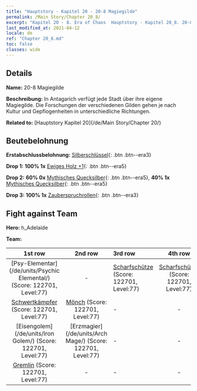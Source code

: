 ```yaml
---
title: "Hauptstory - Kapitel 20 - 20-8 Magiegilde"
permalink: /Main Story/Chapter 20_8/
excerpt: "Kapitel 20 - 8. Era of Chaos  Hauptstory - Kapitel 20_8. 20-8 Magiegilde"
last_modified_at: 2021-04-12
locale: de
ref: "Chapter 20_8.md"
toc: false
classes: wide
---
```


## Details

 **Name:** 20-8 Magiegilde

 **Beschreibung:** In Antagarich verfügt jede Stadt über ihre eigene Magiegilde. Die Forschungen der verschiedenen Gilden gehen je nach Kultur und Gepflogenheiten in unterschiedliche Richtungen.

 **Related to:** [Hauptstory Kapitel 20](/de/Main Story/Chapter 20/)

## Beutebelohnung

 **Erstabschlussbelohnung:** [Silberschlüssel](/de/Items/con_693/){: .btn .btn--era3}

 **Drop 1:** **100% 1x** [Ewiges Holz +1](/de/Items/mat_69/){: .btn .btn--era5}

 **Drop 2:** **60% 0x** [Mythisches Quecksilber](/de/Items/mat_63/){: .btn .btn--era5}, **40% 1x** [Mythisches Quecksilber](/de/Items/mat_63/){: .btn .btn--era5}

 **Drop 3:** **100% 1x** [Zauberspruchrollen](/de/Items/con_694/){: .btn .btn--era3}


## Fight against Team
 **Hero:** h_Adelaide

 **Team:**


  | 1st row | 2nd row | 3rd row | 4th row |
  |:----:|:----:|:----|:----:|
  | [Psy-Elementar](/de/units/Psychic Elemental/) (Score: 122701, Level:77)  | - | [Scharfschütze](/de/units/Marksman/) (Score: 122701, Level:77)  | [Scharfschütze](/de/units/Marksman/) (Score: 122701, Level:77)  |
  | [Schwertkämpfer](/de/units/Swordsman/) (Score: 122701, Level:77)  | [Mönch](/de/units/Monk/) (Score: 122701, Level:77)  | - | - |
  | [Eisengolem](/de/units/Iron Golem/) (Score: 122701, Level:77)  | [Erzmagier](/de/units/Arch Mage/) (Score: 122701, Level:77)  | - | - |
  | [Gremlin](/de/units/Gremlin/) (Score: 122701, Level:77)  | - | - | - |


